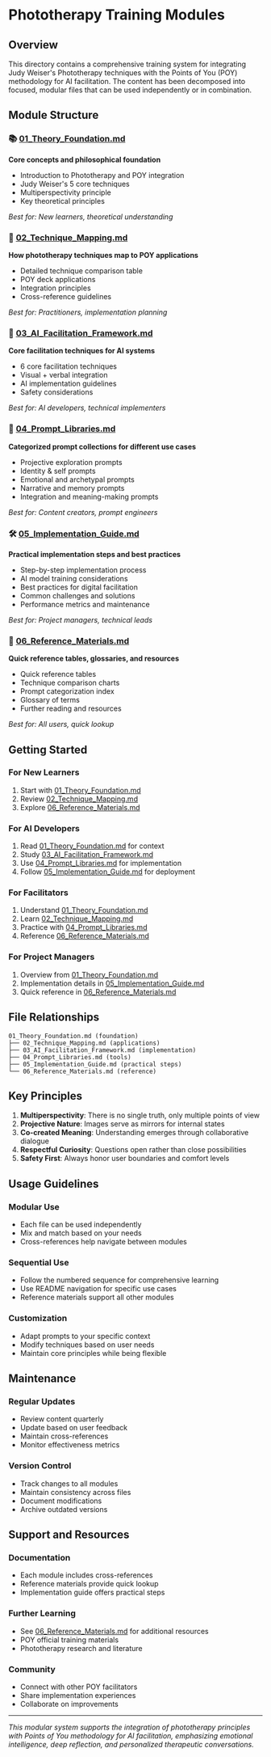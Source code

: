 # Phototherapy Training Modules

## Overview

This directory contains a comprehensive training system for integrating Judy Weiser's Phototherapy techniques with the Points of You (POY) methodology for AI facilitation. The content has been decomposed into focused, modular files that can be used independently or in combination.

## Module Structure

### 📚 [01_Theory_Foundation.md](01_Theory_Foundation.md)
**Core concepts and philosophical foundation**
- Introduction to Phototherapy and POY integration
- Judy Weiser's 5 core techniques
- Multiperspectivity principle
- Key theoretical principles

*Best for: New learners, theoretical understanding*

### 🔄 [02_Technique_Mapping.md](02_Technique_Mapping.md)
**How phototherapy techniques map to POY applications**
- Detailed technique comparison table
- POY deck applications
- Integration principles
- Cross-reference guidelines

*Best for: Practitioners, implementation planning*

### 🤖 [03_AI_Facilitation_Framework.md](03_AI_Facilitation_Framework.md)
**Core facilitation techniques for AI systems**
- 6 core facilitation techniques
- Visual + verbal integration
- AI implementation guidelines
- Safety considerations

*Best for: AI developers, technical implementers*

### 💬 [04_Prompt_Libraries.md](04_Prompt_Libraries.md)
**Categorized prompt collections for different use cases**
- Projective exploration prompts
- Identity & self prompts
- Emotional and archetypal prompts
- Narrative and memory prompts
- Integration and meaning-making prompts

*Best for: Content creators, prompt engineers*

### 🛠️ [05_Implementation_Guide.md](05_Implementation_Guide.md)
**Practical implementation steps and best practices**
- Step-by-step implementation process
- AI model training considerations
- Best practices for digital facilitation
- Common challenges and solutions
- Performance metrics and maintenance

*Best for: Project managers, technical leads*

### 📖 [06_Reference_Materials.md](06_Reference_Materials.md)
**Quick reference tables, glossaries, and resources**
- Quick reference tables
- Technique comparison charts
- Prompt categorization index
- Glossary of terms
- Further reading and resources

*Best for: All users, quick lookup*

## Getting Started

### For New Learners
1. Start with [01_Theory_Foundation.md](01_Theory_Foundation.md)
2. Review [02_Technique_Mapping.md](02_Technique_Mapping.md)
3. Explore [06_Reference_Materials.md](06_Reference_Materials.md)

### For AI Developers
1. Read [01_Theory_Foundation.md](01_Theory_Foundation.md) for context
2. Study [03_AI_Facilitation_Framework.md](03_AI_Facilitation_Framework.md)
3. Use [04_Prompt_Libraries.md](04_Prompt_Libraries.md) for implementation
4. Follow [05_Implementation_Guide.md](05_Implementation_Guide.md) for deployment

### For Facilitators
1. Understand [01_Theory_Foundation.md](01_Theory_Foundation.md)
2. Learn [02_Technique_Mapping.md](02_Technique_Mapping.md)
3. Practice with [04_Prompt_Libraries.md](04_Prompt_Libraries.md)
4. Reference [06_Reference_Materials.md](06_Reference_Materials.md)

### For Project Managers
1. Overview from [01_Theory_Foundation.md](01_Theory_Foundation.md)
2. Implementation details in [05_Implementation_Guide.md](05_Implementation_Guide.md)
3. Quick reference in [06_Reference_Materials.md](06_Reference_Materials.md)

## File Relationships

```
01_Theory_Foundation.md (foundation)
├── 02_Technique_Mapping.md (applications)
├── 03_AI_Facilitation_Framework.md (implementation)
├── 04_Prompt_Libraries.md (tools)
├── 05_Implementation_Guide.md (practical steps)
└── 06_Reference_Materials.md (reference)
```

## Key Principles

1. **Multiperspectivity**: There is no single truth, only multiple points of view
2. **Projective Nature**: Images serve as mirrors for internal states
3. **Co-created Meaning**: Understanding emerges through collaborative dialogue
4. **Respectful Curiosity**: Questions open rather than close possibilities
5. **Safety First**: Always honor user boundaries and comfort levels

## Usage Guidelines

### Modular Use
- Each file can be used independently
- Mix and match based on your needs
- Cross-references help navigate between modules

### Sequential Use
- Follow the numbered sequence for comprehensive learning
- Use README navigation for specific use cases
- Reference materials support all other modules

### Customization
- Adapt prompts to your specific context
- Modify techniques based on user needs
- Maintain core principles while being flexible

## Maintenance

### Regular Updates
- Review content quarterly
- Update based on user feedback
- Maintain cross-references
- Monitor effectiveness metrics

### Version Control
- Track changes to all modules
- Maintain consistency across files
- Document modifications
- Archive outdated versions

## Support and Resources

### Documentation
- Each module includes cross-references
- Reference materials provide quick lookup
- Implementation guide offers practical steps

### Further Learning
- See [06_Reference_Materials.md](06_Reference_Materials.md) for additional resources
- POY official training materials
- Phototherapy research and literature

### Community
- Connect with other POY facilitators
- Share implementation experiences
- Collaborate on improvements

---

*This modular system supports the integration of phototherapy principles with Points of You methodology for AI facilitation, emphasizing emotional intelligence, deep reflection, and personalized therapeutic conversations.*
